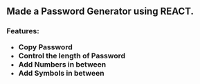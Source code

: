 <!DOCTYPE html>
<html lang="en">
  <head>
    <meta charset="UTF-8" />
    <meta name="viewport" content="width=device-width, initial-scale=1.0" />
    <title>Document</title>
  </head>
  <body>
    <h2>Made a Password Generator using REACT.</h2>
    <h3>
      Features:
      <ul>
        <li>Copy Password</li>
        <li>Control the length of Password</li>
        <li>Add Numbers in between</li>
        <li>Add Symbols in between</li>
      </ul>
    </h3>
  </body>
</html>
